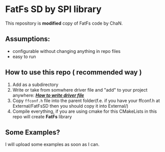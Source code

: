 # FatFs SD by SPI library

This repository is **modified** copy of FatFs code by ChaN.

## Assumptions:
- configurable without changing anything in repo files
- easy to run

## How to use this repo ( recommended way )
1. Add as a subdirectory
2. Write or take from somwhere driver file and "add" to your project anywhere: [***How to write driver file***](driver_file.md)
3. Copy `ffconf.h` file into the parent folder(f.e. if you have your ffconf.h at External/FatFsSD then you should copy it into External/)
4. Compile everything, if you are using cmake for this CMakeLists in this repo will create **FatFs** library

## Some Examples?

I will upload some examples as soon as I can.